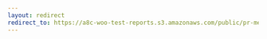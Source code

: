 ```yaml
---
layout: redirect
redirect_to: https://a8c-woo-test-reports.s3.amazonaws.com/public/pr-merge/38742/e2e/index.html
---
```

